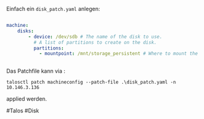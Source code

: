 
Einfach ein `disk_patch.yaml` anlegen:

```yaml

machine:
    disks:
        - device: /dev/sdb # The name of the disk to use.
          # A list of partitions to create on the disk.
          partitions:
            - mountpoint: /mnt/storage_persistent # Where to mount the partition.
	
```


Das Patchfile kann via :

```
talosctl patch machineconfig --patch-file .\disk_patch.yaml -n 10.146.3.136
```

applied werden.

#Talos
#Disk